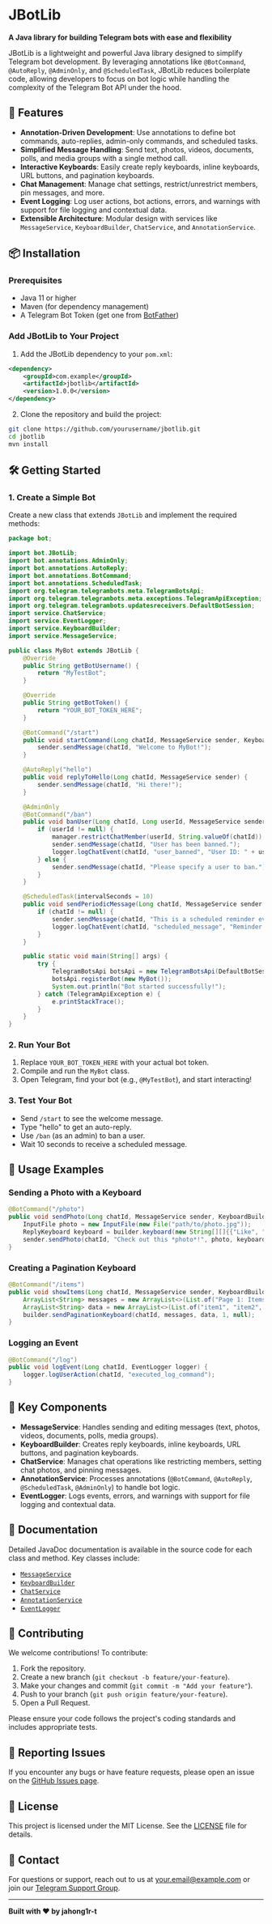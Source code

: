 # JBotLib

**A Java library for building Telegram bots with ease and flexibility**

JBotLib is a lightweight and powerful Java library designed to simplify Telegram bot development. By leveraging annotations like `@BotCommand`, `@AutoReply`, `@AdminOnly`, and `@ScheduledTask`, JBotLib reduces boilerplate code, allowing developers to focus on bot logic while handling the complexity of the Telegram Bot API under the hood.

## 🚀 Features

- **Annotation-Driven Development**: Use annotations to define bot commands, auto-replies, admin-only commands, and scheduled tasks.
- **Simplified Message Handling**: Send text, photos, videos, documents, polls, and media groups with a single method call.
- **Interactive Keyboards**: Easily create reply keyboards, inline keyboards, URL buttons, and pagination keyboards.
- **Chat Management**: Manage chat settings, restrict/unrestrict members, pin messages, and more.
- **Event Logging**: Log user actions, bot actions, errors, and warnings with support for file logging and contextual data.
- **Extensible Architecture**: Modular design with services like `MessageService`, `KeyboardBuilder`, `ChatService`, and `AnnotationService`.

## 📦 Installation

### Prerequisites
- Java 11 or higher
- Maven (for dependency management)
- A Telegram Bot Token (get one from [BotFather](https://t.me/BotFather))

### Add JBotLib to Your Project

1. Add the JBotLib dependency to your `pom.xml`:

```xml
<dependency>
    <groupId>com.example</groupId>
    <artifactId>jbotlib</artifactId>
    <version>1.0.0</version>
</dependency>
```

2. Clone the repository and build the project:

```bash
git clone https://github.com/yourusername/jbotlib.git
cd jbotlib
mvn install
```

## 🛠️ Getting Started

### 1. Create a Simple Bot

Create a new class that extends `JBotLib` and implement the required methods:

```java
package bot;

import bot.JBotLib;
import bot.annotations.AdminOnly;
import bot.annotations.AutoReply;
import bot.annotations.BotCommand;
import bot.annotations.ScheduledTask;
import org.telegram.telegrambots.meta.TelegramBotsApi;
import org.telegram.telegrambots.meta.exceptions.TelegramApiException;
import org.telegram.telegrambots.updatesreceivers.DefaultBotSession;
import service.ChatService;
import service.EventLogger;
import service.KeyboardBuilder;
import service.MessageService;

public class MyBot extends JBotLib {
    @Override
    public String getBotUsername() {
        return "MyTestBot";
    }

    @Override
    public String getBotToken() {
        return "YOUR_BOT_TOKEN_HERE";
    }

    @BotCommand("/start")
    public void startCommand(Long chatId, MessageService sender, KeyboardBuilder builder) {
        sender.sendMessage(chatId, "Welcome to MyBot!");
    }

    @AutoReply("hello")
    public void replyToHello(Long chatId, MessageService sender) {
        sender.sendMessage(chatId, "Hi there!");
    }

    @AdminOnly
    @BotCommand("/ban")
    public void banUser(Long chatId, Long userId, MessageService sender, ChatService manager, EventLogger logger) {
        if (userId != null) {
            manager.restrictChatMember(userId, String.valueOf(chatId));
            sender.sendMessage(chatId, "User has been banned.");
            logger.logChatEvent(chatId, "user_banned", "User ID: " + userId);
        } else {
            sender.sendMessage(chatId, "Please specify a user to ban.");
        }
    }

    @ScheduledTask(intervalSeconds = 10)
    public void sendPeriodicMessage(Long chatId, MessageService sender, EventLogger logger) {
        if (chatId != null) {
            sender.sendMessage(chatId, "This is a scheduled reminder every 10 seconds!");
            logger.logChatEvent(chatId, "scheduled_message", "Reminder sent");
        }
    }

    public static void main(String[] args) {
        try {
            TelegramBotsApi botsApi = new TelegramBotsApi(DefaultBotSession.class);
            botsApi.registerBot(new MyBot());
            System.out.println("Bot started successfully!");
        } catch (TelegramApiException e) {
            e.printStackTrace();
        }
    }
}
```

### 2. Run Your Bot

1. Replace `YOUR_BOT_TOKEN_HERE` with your actual bot token.
2. Compile and run the `MyBot` class.
3. Open Telegram, find your bot (e.g., `@MyTestBot`), and start interacting!

### 3. Test Your Bot

- Send `/start` to see the welcome message.
- Type "hello" to get an auto-reply.
- Use `/ban` (as an admin) to ban a user.
- Wait 10 seconds to receive a scheduled message.

## 📖 Usage Examples

### Sending a Photo with a Keyboard

```java
@BotCommand("/photo")
public void sendPhoto(Long chatId, MessageService sender, KeyboardBuilder builder) {
    InputFile photo = new InputFile(new File("path/to/photo.jpg"));
    ReplyKeyboard keyboard = builder.keyboard(new String[][]{{"Like", "Share"}});
    sender.sendPhoto(chatId, "Check out this *photo*!", photo, keyboard);
}
```

### Creating a Pagination Keyboard

```java
@BotCommand("/items")
public void showItems(Long chatId, MessageService sender, KeyboardBuilder builder) {
    ArrayList<String> messages = new ArrayList<>(List.of("Page 1: Items 1-10", "Page 2: Items 11-20"));
    ArrayList<String> data = new ArrayList<>(List.of("item1", "item2", "item3", "item4", "item5", "item6", "item7", "item8", "item9", "item10", "item11"));
    builder.sendPaginationKeyboard(chatId, messages, data, 1, null);
}
```

### Logging an Event

```java
@BotCommand("/log")
public void logEvent(Long chatId, EventLogger logger) {
    logger.logUserAction(chatId, "executed_log_command");
}
```

## 🧩 Key Components

- **MessageService**: Handles sending and editing messages (text, photos, videos, documents, polls, media groups).
- **KeyboardBuilder**: Creates reply keyboards, inline keyboards, URL buttons, and pagination keyboards.
- **ChatService**: Manages chat operations like restricting members, setting chat photos, and pinning messages.
- **AnnotationService**: Processes annotations (`@BotCommand`, `@AutoReply`, `@ScheduledTask`, `@AdminOnly`) to handle bot logic.
- **EventLogger**: Logs events, errors, and warnings with support for file logging and contextual data.

## 📜 Documentation

Detailed JavaDoc documentation is available in the source code for each class and method. Key classes include:

- [`MessageService`](./src/main/java/service/MessageService.java)
- [`KeyboardBuilder`](./src/main/java/service/KeyboardBuilder.java)
- [`ChatService`](./src/main/java/service/ChatService.java)
- [`AnnotationService`](./src/main/java/service/AnnotationService.java)
- [`EventLogger`](./src/main/java/service/EventLogger.java)

## 🤝 Contributing

We welcome contributions! To contribute:

1. Fork the repository.
2. Create a new branch (`git checkout -b feature/your-feature`).
3. Make your changes and commit (`git commit -m "Add your feature"`).
4. Push to your branch (`git push origin feature/your-feature`).
5. Open a Pull Request.

Please ensure your code follows the project's coding standards and includes appropriate tests.

## 🐞 Reporting Issues

If you encounter any bugs or have feature requests, please open an issue on the [GitHub Issues page](https://github.com/yourusername/jbotlib/issues).

## 📄 License

This project is licensed under the MIT License. See the [LICENSE](./LICENSE) file for details.

## 📧 Contact

For questions or support, reach out to us at [your.email@example.com](mailto:your.email@example.com) or join our [Telegram Support Group](https://t.me/your_support_group).

---

**Built with ❤️ by jahong1r-t**
